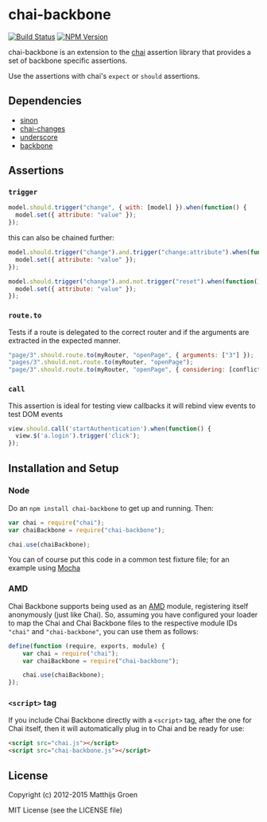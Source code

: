 chai-backbone
=============

[![Build Status](https://travis-ci.org/matthijsgroen/chai-backbone.png?branch=master)](https://travis-ci.org/matthijsgroen/chai-backbone)
[![NPM Version](https://fury-badge.herokuapp.com/js/chai-backbone.png)](http://badge.fury.io/js/chai-backbone)

chai-backbone is an extension to the [chai](http://chaijs.com/) assertion library that
provides a set of backbone specific assertions.

Use the assertions with chai's `expect` or `should` assertions.

Dependencies
------------

- [sinon](http://sinonjs.org/)
- [chai-changes](https://github.com/matthijsgroen/chai-changes)
- [underscore](http://underscorejs.org/)
- [backbone](http://backbonejs.org/)

Assertions
----------

### `trigger`

```javascript
model.should.trigger("change", { with: [model] }).when(function() {
  model.set({ attribute: "value" });
});
```

this can also be chained further:

```javascript
model.should.trigger("change").and.trigger("change:attribute").when(function() {
  model.set({ attribute: "value" });
});

model.should.trigger("change").and.not.trigger("reset").when(function() {
  model.set({ attribute: "value" });
});
```

### `route.to`

Tests if a route is delegated to the correct router and if the arguments
are extracted in the expected manner.

```javascript
"page/3".should.route.to(myRouter, "openPage", { arguments: ["3"] });
"pages/3".should.not.route.to(myRouter, "openPage");
"page/3".should.route.to(myRouter, "openPage", { considering: [conflictingRouter] });
```

### `call`

This assertion is ideal for testing view callbacks it will rebind view
events to test DOM events

```javascript
view.should.call('startAuthentication').when(function() {
  view.$('a.login').trigger('click');
});
```

## Installation and Setup

### Node

Do an `npm install chai-backbone` to get up and running. Then:

```javascript
var chai = require("chai");
var chaiBackbone = require("chai-backbone");

chai.use(chaiBackbone);
```

You can of course put this code in a common test fixture file; for an example using [Mocha][mocha]

### AMD

Chai Backbone supports being used as an [AMD][amd] module, registering itself anonymously (just like Chai). So,
assuming you have configured your loader to map the Chai and Chai
Backbone files to the respective module IDs
`"chai"` and `"chai-backbone"`, you can use them as follows:

```javascript
define(function (require, exports, module) {
    var chai = require("chai");
    var chaiBackbone = require("chai-backbone");

    chai.use(chaiBackbone);
});
```

### `<script>` tag

If you include Chai Backbone directly with a `<script>` tag, after the one for Chai itself,
then it will automatically plug in to Chai and be ready for use:

```html
<script src="chai.js"></script>
<script src="chai-backbone.js"></script>
```

## License

Copyright (c) 2012-2015 Matthijs Groen

MIT License (see the LICENSE file)

[chai]: http://chaijs.com/
[mocha]: http://visionmedia.github.com/mocha/
[amd]: https://github.com/amdjs/amdjs-api/wiki/AMD

